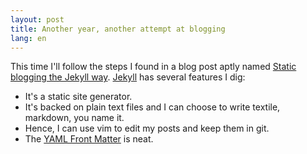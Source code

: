 ```yaml
---
layout: post
title: Another year, another attempt at blogging
lang: en
---
```


This time I'll follow the steps I found in a blog post aptly named [Static blogging the Jekyll way][jekyllway]. [Jekyll][]  has several features I dig:

* It's a static site generator.
* It's backed on plain text files and I can choose to write textile, markdown, you name it.
* Hence, I can use vim to edit my posts and keep them in git.
* The [YAML Front Matter][] is neat.

[Jekyll]: https://github.com/mojombo/jekyll "A blog-aware, static site generator in Ruby"
[Pygments]: http://pygments.org/
[jekyllway]: http://recursive-design.com/blog/2010/10/12/static-blogging-the-jekyll-way/
[YAML Front Matter]: https://github.com/mojombo/jekyll/wiki/YAML-Front-Matter